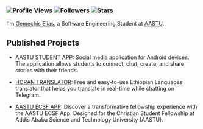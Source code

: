 <h3 align="left">

![Profile Views](https://komarev.com/ghpvc/?username=gemechis-elias&style=plastic&color=brightgreen&label=Profile+Views)
![Followers](https://img.shields.io/github/followers/gemechis-elias.svg?style=social&label=Follow)
![Stars](https://img.shields.io/github/stars/gemechis-elias.svg?color=blue&logo=github)

</h3>


I'm <a href="https://gemechis-elias.web.app">Gemechis Elias</a>, a Software Engineering Student at [AASTU](http://www.aastu.edu.et/).

## Published Projects

- [AASTU STUDENT APP](https://apkpure.com/aastu-students/com.gemechiselias.aastu): Social media application for Android devices. The application allows students to connect, chat, create, and share stories with their friends.

- [HORAN TRANSLATOR](https://t.me/horantr_bot): Free and easy-to-use Ethiopian Languages translator that helps you translate in real-time while chatting on Telegram.

- [AASTU ECSF APP](https://apkpure.com/aastu-ecsf/com.aastu.ecsf.aastu_ecsf): Discover a transformative fellowship experience with the AASTU ECSF App. Designed for the Christian Student Fellowship at Addis Ababa Science and Technology University (AASTU).


